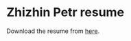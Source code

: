 # Zhizhin Petr resume

Download the resume from [here](https://github.com/PeterZhizhin/resume/releases/download/latest/zhizhin_petr_resume.pdf).

